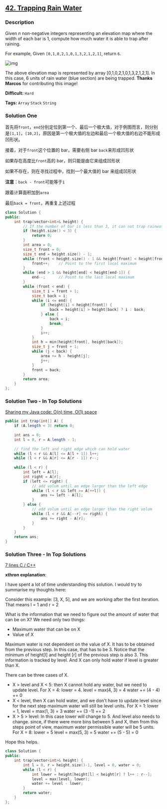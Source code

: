 ## [42. Trapping Rain Water](https://leetcode.com/problems/trapping-rain-water/#/description)

### Description

Given *n* non-negative integers representing an elevation map where the width of each bar is 1, compute how much water it is able to trap after raining.

For example, 
Given `[0,1,0,2,1,0,1,3,2,1,2,1]`, return `6`.

![img](http://www.leetcode.com/static/images/problemset/rainwatertrap.png)

The above elevation map is represented by array [0,1,0,2,1,0,1,3,2,1,2,1]. In this case, 6 units of rain water (blue section) are being trapped. **Thanks Marcos** for contributing this image!



**Difficult:** `Hard`

**Tags:** `Array` `Stack` `String`



### Solution One

首先将`front`，`end`分别定位到第一个、最后一个极大值，对于例图而言，则分别是`[1,1]`，`[10,2]`，原因是第一个极大值的左边和最后一个极大值的右边不能形成凹形状。

接着，对于`front`这个位置的 bar，需要右侧 bar `back`来形成凹形状

如果存在高度比`front`高的 bar，则只能是由它来组成凹形状

如果不存在，则在寻找过程中，找到一个最大值的 bar 来组成凹形状

**注意**：`back - front`可能等于`1`

跟着计算面积加到`area`

最后`back = front`，再重复上述过程

```c++
class Solution {
public:
    int trap(vector<int>& height) {
        // If the number of bar is less than 3, it can not trap rainwater
        if (height.size() < 3) {
            return 0;
        }
        int area = 0;
        size_t front = 0;
        size_t end = height.size() - 1;
        while (front < height.size() - 1 && height[front] < height[front + 1]) {
            front++;	// Point to the first local maximum
        }
        while (end > 1 && height[end] < height[end-1]) {
            end--;		// Point to the last local maximum
        }
        while (front < end) {
            size_t i = front + 1;
            size_t back = i;
            while (i <= end) {
                if (height[i] < height[front]) {
                    back = height[i] > height[back] ? i : back;
                } else {
                    back = i;
                    break;
                }
                i++;
            }
            int h = min(height[front], height[back]);
            size_t j = front + 1;
            while (j < back) {
                area += h - height[j];
                j++;
            }
            front = back;
        }
        return area;
    }
};
```



### Solution Two - In Top Solutions

[Sharing my Java code: O(n) time, O(1) space](https://discuss.leetcode.com/topic/5819/sharing-my-java-code-o-n-time-o-1-space)

```java
public int trap(int[] A) {
    if (A.length < 3) return 0;
    
    int ans = 0;
    int l = 0, r = A.length - 1;
    
    // find the left and right edge which can hold water
    while (l < r && A[l] <= A[l + 1]) l++;
    while (l < r && A[r] <= A[r - 1]) r--;
    
    while (l < r) {
        int left = A[l];
        int right = A[r];
        if (left <= right) {
            // add volum until an edge larger than the left edge
            while (l < r && left >= A[++l]) {
                ans += left - A[l];
            }
        } else {
            // add volum until an edge larger than the right volum
            while (l < r && A[--r] <= right) {
                ans += right - A[r];
            }
        }
    }
    return ans;
}
```



### Solution Three - In Top Solutions

[7 lines C / C++](https://discuss.leetcode.com/topic/18731/7-lines-c-c)

**xthron explanation**:

I have spent a lot of time understanding this solution. I would try to summarise my thoughts here:

Consider this example: [3, X, 5], and we are working after the first iteration. That means l = 1 and r = 2

What is the information that we need to figure out the amount of water that can be on X? We need only two things:

- Maximum water that can be on X
- Value of X

Maximum water is not dependent on the value of X. It has to be obtained from the previous step. In this case, that has to be 3. Notice that the minimum of height[l] and height [r] of the previous step is also 3. This information is tracked by level. And X can only hold water if level is greater than X.

There can be three cases of X.

- X > level and X < 5: then X cannot hold any water, but we need to update level.
  For X = 4:
  lower = 4.
  level = max(4, 3) = 4
  water += (4 - 4) += 0
- X < level, then X can hold water, and we don't have to update level since for the next step maximum water will still be level units.
  For X = 1:
  lower = 1,
  level = max(1, 3) = 3
  water += (3 -1) += 2
- X > 5 > level: In this case lower will change to 5. And level also needs to change. since, if there were more bins between 5 and X, then from this steps point of view, maximum water permissible water will be 5 units.
  For X = 8:
  lower = 5
  level = max(5, 3) = 5
  water += (5 - 5) = 0

Hope this helps.

```c++
class Solution {
public:
    int trap(vector<int>& height) {
        int l = 0, r = height.size()-1, level = 0, water = 0;
        while (l < r) {
            int lower = height[height[l] < height[r] ? l++ : r--];
            level = max(level, lower);
            water += level - lower;
        }
        return water;
    }
};
```



